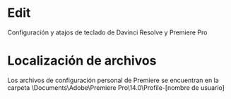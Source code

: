 # Edit
Configuración y atajos de teclado de Davinci Resolve y Premiere Pro

# Localización de archivos
Los archivos de configuración personal de Premiere se encuentran en la carpeta \Documents\Adobe\Premiere Pro\14.0\Profile-[nombre de usuario]
